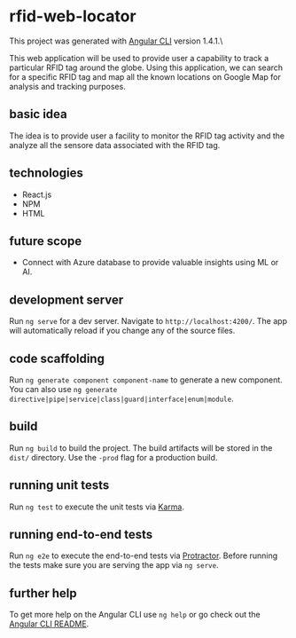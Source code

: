 # rfid-web-locator

This project was generated with [Angular CLI](https://github.com/angular/angular-cli) version 1.4.1.\

This web application will be used to provide user a capability to track a particular RFID tag around the globe. Using this application, we can search for a specific RFID tag and map all the known locations on Google Map for analysis and tracking purposes.

## basic idea
The idea is to provide user a facility to monitor the RFID tag activity and the analyze all the sensore data associated with the RFID tag.

## technologies

- React.js
- NPM
- HTML

## future scope
- Connect with Azure database to provide valuable insights using ML or AI.

## development server

Run `ng serve` for a dev server. Navigate to `http://localhost:4200/`. The app will automatically reload if you change any of the source files.

## code scaffolding

Run `ng generate component component-name` to generate a new component. You can also use `ng generate directive|pipe|service|class|guard|interface|enum|module`.

## build

Run `ng build` to build the project. The build artifacts will be stored in the `dist/` directory. Use the `-prod` flag for a production build.

## running unit tests

Run `ng test` to execute the unit tests via [Karma](https://karma-runner.github.io).

## running end-to-end tests

Run `ng e2e` to execute the end-to-end tests via [Protractor](http://www.protractortest.org/).
Before running the tests make sure you are serving the app via `ng serve`.

## further help

To get more help on the Angular CLI use `ng help` or go check out the [Angular CLI README](https://github.com/angular/angular-cli/blob/master/README.md).
